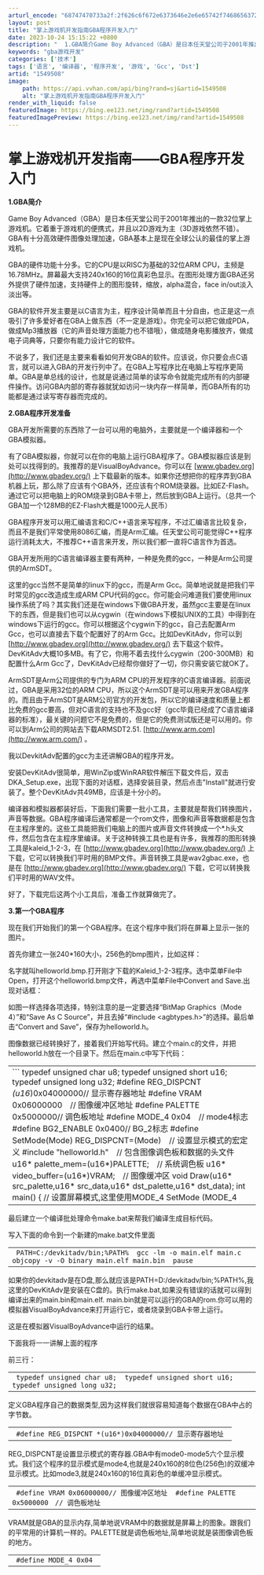 ```yaml
---
arturl_encode: "68747470733a2f:2f626c6f672e6373646e2e6e65742f7468656372617a79626f:792f61727469636c652f64657461696c732f31353439353038"
layout: post
title: "掌上游戏机开发指南GBA程序开发入门"
date: 2023-10-24 15:15:22 +0800
description: "  1.GBA简介Game Boy Advanced（GBA）是日本任天堂公司于2001年推出的一款"
keywords: "gba游戏开发"
categories: ['技术']
tags: ['语言', '编译器', '程序开发', '游戏', 'Gcc', 'Dst']
artid: "1549508"
image:
    path: https://api.vvhan.com/api/bing?rand=sj&artid=1549508
    alt: "掌上游戏机开发指南GBA程序开发入门"
render_with_liquid: false
featuredImage: https://bing.ee123.net/img/rand?artid=1549508
featuredImagePreview: https://bing.ee123.net/img/rand?artid=1549508
---
```


# 掌上游戏机开发指南——GBA程序开发入门

**1.GBA简介**
  
  
Game Boy Advanced（GBA）是日本任天堂公司于2001年推出的一款32位掌上游戏机。它着重于游戏机的便携式，并且以2D游戏为主（3D游戏依然不错）。GBA有十分高效硬件图像处理加速，GBA基本上是现在全球公认的最佳的掌上游戏机。
  
  
GBA的硬件功能十分多。它的CPU是以RISC为基础的32位ARM CPU，主频是16.78MHz。屏幕最大支持240x160的16位真彩色显示。在图形处理方面GBA还另外提供了硬件加速，支持硬件上的图形旋转，缩放，alpha混合，face in/out淡入淡出等。
  
  
GBA的软件开发主要是以C语言为主，程序设计简单而且十分自由，也正是这一点吸引了许多爱好者在GBA上做东西（不一定是游戏）。你完全可以把它做成PDA，做成Mp3播放器（它的声音处理方面能力也不错哦），做成随身电影播放齐，做成电子词典等，只要你有能力设计它的软件。
  
  
不说多了，我们还是主要来看看如何开发GBA的软件。应该说，你只要会点C语言，就可以进入GBA的开发行列中了。在GBA上写程序比在电脑上写程序更简单。GBA是单总线的设计，也就是说通过简单的读写命令就能完成所有的内部硬件操作。访问GBA内部的寄存器就犹如访问一块内存一样简单，而GBA所有的功能都是通过读写寄存器而完成的。
  
  
**2.GBA程序开发准备**
  
  
GBA开发所需要的东西除了一台可以用的电脑外，主要就是一个编译器和一个GBA模拟器。
  
  
有了GBA模拟器，你就可以在你的电脑上运行GBA程序了。GBA模拟器应该是到处可以找得到的。我推荐的是VisualBoyAdvance。你可以在
[www.gbadev.org](http://www.gbadev.org/)
上下载最新的版本。如果你还想把你的程序弄到GBA机器上玩，那么除了应该有个GBA外，还应该有个ROM烧录器。比如EZ-Flash。通过它可以把电脑上的ROM烧录到GBA卡带上，然后放到GBA上运行。（总共一个GBA加一个128MB的EZ-Flash大概是1000元人民币）
  
  
GBA程序开发可以用汇编语言和C/C++语言来写程序，不过汇编语言比较复杂，而且不是我们平常使用8086汇编，而是Arm汇编。任天堂公司可能觉得C++程序运行消耗太大，不推荐C++语言来开发，所以我们都一直将C语言作为首选。
  
  
GBA开发所用的C语言编译器主要有两种，一种是免费的gcc，一种是Arm公司提供的ArmSDT。
  
  
这里的gcc当然不是简单的linux下的gcc，而是Arm Gcc。简单地说就是把我们平时常见的gcc改造成生成ARM CPU代码的gcc。你可能会问难道我们要使用linux操作系统了吗？其实我们还是在windows下做GBA开发，虽然gcc主要是在linux下的东西，但是我们也可以从cygwin（在windows下模拟UNIX的工具）中得到在windows下运行的gcc。你可以根据这个cygwin下的gcc，自己去配置Arm Gcc，也可以直接去下载个配置好了的Arm Gcc。比如DevKitAdv，你可以到
[http://www.gbadev.org](http://www.gbadev.org/)
去下载这个软件。DevKitAdv大概10多MB。有了它，你用不着去找什么cygwin（200-300MB）和配置什么Arm Gcc了，DevKitAdv已经帮你做好了一切，你只需安装它就OK了。
  
  
ArmSDT是Arm公司提供的专门为ARM CPU的开发程序的C语言编译器。前面说过，GBA是采用32位的ARM CPU，所以这个ArmSDT是可以用来开发GBA程序的。而且由于ArmSDT是ARM公司官方的开发包，所以它的编译速度和质量上都比免费的gcc要高，但对C语言的支持也不及gcc好（gcc毕竟已经成了C语言编译器的标准），最关键的问题它不是免费的，但是它的免费测试版还是可以用的。你可以到Arm公司的网站去下载ARMSDT2.51.
[http://www.arm.com](http://www.arm.com/)
。
  
  
我以DevkitAdv配置的gcc为主还讲解GBA的程序开发。
  
  
安装DevKitAdv很简单，用WinZip或WinRAR软件解压下载文件后，双击DKA\_Setup.exe，出现下面的对话框，选择安装目录，然后点击"Install"就进行安装了。整个DevKitAdv共49MB，应该是十分小的。
  
  
编译器和模拟器都装好后，下面我们需要一批小工具，主要就是帮我们转换图片，声音等数据。GBA程序编译后通常都是一个rom文件，图像和声音等数据都是包含在主程序里的。这些工具能把我们电脑上的图片或声音文件转换成一个\*.h头文件，然后包含在主程序里编译。关于这种转换工具也是有许多，我推荐的图形转换工具是kaleid\_1-2-3，在
[http://www.gbadev.org](http://www.gbadev.org/)
上下载，它可以转换我们平时用的BMP文件。声音转换工具是wav2gbac.exe，也是在
[http://www.gbadev.org](http://www.gbadev.org/)
下载，它可以转换我们平时用的WAV文件。
  
  
好了，下载完后这两个小工具后，准备工作就算做完了。
  
  
**3.第一个GBA程序**
  
  
现在我们开始我们的第一个GBA程序。在这个程序中我们将在屏幕上显示一张的图片。
  
  
首先你建立一张240\*160大小，256色的bmp图片，比如这样：
  
  
名字就叫helloworld.bmp.打开刚才下载的Kaleid\_1-2-3程序。选中菜单File中Open，打开这个helloworld.bmp文件，再选中菜单File中Convert and Save.出现对话框：
  
  
如图一样选择各项选择，特别注意的是一定要选择“BitMap Graphics（Mode 4）”和“Save As C Source”，并且去掉“#include <agbtypes.h>”的选择。最后单击“Convert and Save”，保存为helloworld.h。
  
  
图像数据已经转换好了，接着我们开始写代码。建立个main.c的文件，并把helloworld.h放在一个目录下。然后在main.c中写下代码：

|  |
| --- |
| ```  typedef unsigned char u8;  typedef unsigned short u16;  typedef unsigned long u32;  #define REG_DISPCNT *(u16*)0x04000000// 显示寄存器地址  #define VRAM 0x06000000　// 图像缓冲区地址  #define PALETTE 0x5000000// 调色板地址  #define MODE_4 0x04　// mode4标志  #define BG2_ENABLE 0x0400// BG_2标志  #define SetMode(Mode) REG_DISPCNT=(Mode)　// 设置显示模式的宏定义  #include "helloworld.h"　// 包含图像调色板和数据的头文件  u16* palette_mem=(u16*)PALETTE;　// 系统调色板  u16* video_buffer=(u16*)VRAM;　// 图像缓冲区  void Draw(u16* src_palette,u16* src_data,u16* dst_palette,u16* dst_data);  int main()  {  // 设置屏幕模式,这里使用MODE_4  SetMode (MODE_4 | BG2_ENABLE);  // helloworld_pal和helloworld_gfx是在"helloworld.h"定义的调色板和图像数据数组名  Draw((u16*)helloworld_pal,(u16*)helloworld_gfx,palette_mem,video_buffer);  // 死循环  while(1)  { ;}  }  // MODE_4绘图函数  void Draw(u16* src_palette,u16* src_data,u16* dst_palette,u16* dst_data)  {  int loop,x,y;  // 写入目的调色板  for(loop = 0; loop < 256; loop++)  dst_palette[loop] = src_palette[loop];  // 写入图像缓冲区  for(x = 0; x < 120; x++)  for(y = 0; y < 160; y++)  dst_data[(y) *120 + (x)]=src_data[(y) *120 + (x)];  }  ``` |

最后建立一个编译批处理命令make.bat来帮我们编译生成目标代码。
  
  
写入下面的命令到一个新建的make.bat文件里面

|  |
| --- |
| ```  PATH=C:/devkitadv/bin;%PATH%  gcc -lm -o main.elf main.c  objcopy -v -O binary main.elf main.bin  pause  ``` |

如果你的devkitadv是在D盘,那么就应该是PATH=D:/devkitadv/bin;%PATH%,我这里的DevKitAdv是安装在C盘的。执行make.bat,如果没有错误的话就可以得到编译出来的main.bin和main.elf. main.bin就是可以运行的GBA的rom.你可以用的模拟器VisualBoyAdvance来打开运行它，或者烧录到GBA卡带上运行。
  
  
这是在模拟器VisualBoyAdvance中运行的结果。
  
  
下面我将一一讲解上面的程序
  
  
前三行：

|  |
| --- |
| ```  typedef unsigned char u8;  typedef unsigned short u16;  typedef unsigned long u32;  ``` |

定义GBA程序自己的数据类型,因为这样我们就很容易知道每个数据在GBA中占的字节数。

|  |
| --- |
| ```  #define REG_DISPCNT *(u16*)0x04000000// 显示寄存器地址  ``` |

REG\_DISPCNT是设置显示模式的寄存器.GBA中有mode0-mode5六个显示模式。我们这个程序的显示模式是mode4,也就是240x160的8位色(256色)的双缓冲显示模式。比如mode3,就是240x160的16位真彩色的单缓冲显示模式。

|  |
| --- |
| ```  #define VRAM 0x06000000// 图像缓冲区地址  #define PALETTE 0x5000000　// 调色板地址  ``` |

VRAM就是GBA的显示内存,简单地说VRAM中的数据就是屏幕上的图象。跟我们的平常用的计算机一样的。PALETTE就是调色板地址,简单地说就是装图像调色板的地方。

|  |
| --- |
| ```  #define MODE_4 0x04  ``` |